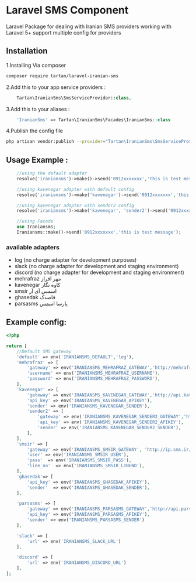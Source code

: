 # Laravel SMS Component
Laravel Package for dealing with Iranian SMS providers working with Laravel 5+
support multiple config for providers

## Installation

1.Installing Via composer
```bash
composer require tartan/laravel-iranian-sms
```

2.Add this to your app service providers :
```php
    Tartan\IranianSms\SmsServiceProvider::class,
```

3.Add this to your aliases :
```php
    'IranianSms' => Tartan\IranianSms\Facades\IranianSms::class
```

4.Publish the config file
```bash
php artisan vendor:publish --provider="Tartan\IranianSms\SmsServiceProvider" --tag=config
```


## Usage Example :
```php
    //using the default adapter
    resolve('iraniansms')->make()->send('0912xxxxxxx','this is test message');

    //using kavenegar adapter with default config
    resolve('iraniansms')->make('kavenegar')->send('0912xxxxxxx','this is test message');

    //using kavenegar adapter with sender2 config
    resolve('iraniansms')->make('kavenegar', 'sender2')->send('0912xxxxxxx','this is test message');

    //using Facede
    use Iraniansms;
    Iraniansms::make()->send('0912xxxxxxx','this is test message');
```


### available adapters
* log (no charge adapter for development purposes)
* slack (no charge adapter for development and staging environment)
* discord (no charge adapter for development and staging environment)
* mehrafraz مهر افراز
* kavenegar کاوه نگار
* smsir اسمس آی آر
* ghasedak قاصدک
* parsasms پارسا اسمس



## Example config:

```php
<?php

return [
	//Default SMS gateway
	'default' => env('IRANIANSMS_DEFAULT','log'),
	'mehrafraz' => [
		'gateway' => env('IRANIANSMS_MEHRAFRAZ_GATEWAY','http://mehrafraz.com/webservice/Service.asmx?WSDL'),
		'username' => env('IRANIANSMS_MEHRAFRAZ_USERNAME'),
		'password' => env('IRANIANSMS_MEHRAFRAZ_PASSWORD'),
	],
	'kavenegar' => [
		'gateway' => env('IRANIANSMS_KAVENEGAR_GATEWAY','http://api.kavenegar.com/v1/%s/%s/%s.json/'),
		'api_key' => env('IRANIANSMS_KAVENEGAR_APIKEY'),
		'sender' => env('IRANIANSMS_KAVENEGAR_SENDER'),
        'sender2' => [
            'gateway' => env('IRANIANSMS_KAVENEGAR_SENDER2_GATEWAY','http://api.kavenegar.com/v1/%s/%s/%s.json/'),
		    'api_key' => env('IRANIANSMS_KAVENEGAR_SENDER2_APIKEY'),
		    'sender' => env('IRANIANSMS_KAVENEGAR_SENDER2_SENDER'),
        ],       
	],
	'smsir' => [
		'gateway' => env('IRANIANSMS_SMSIR_GATEWAY', 'http://ip.sms.ir/SendMessage.ashx'),
		'user' => env('IRANIANSMS_SMSIR_USER'),
		'pass'  => env('IRANIANSMS_SMSIR_PASS'),
		'line_no'  => env('IRANIANSMS_SMSIR_LINENO'),
	],
	'ghasedak'=> [
		'api_key' => env('IRANIANSMS_GHASEDAK_APIKEY'),
		'sender'  => env('IRANIANSMS_GHASEDAK_SENDER'),
	],

    'parsasms' => [
        'gateway' => env('IRANIANSMS_PARSASMS_GATEWAY','http://api.parsasms.com/v2/sms/send/simple'),
        'api_key' => env('IRANIANSMS_PARSASMS_APIKEY'),
        'sender' => env('IRANIANSMS_PARSASMS_SENDER')
    ],

    'slack' => [
        'url' => env('IRANIANSMS_SLACK_URL')
    ],

    'discord' => [
        'url' => env('IRANIANSMS_DISCORD_URL')
    ],
];
```
